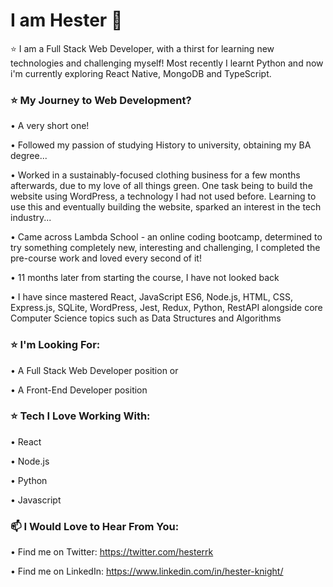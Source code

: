 # I am Hester 👋



⭐ I am a Full Stack Web Developer, with a thirst for learning new technologies and challenging myself!
Most recently I learnt Python and now i'm currently exploring React Native, MongoDB and TypeScript.


### ⭐ My Journey to Web Development?

• A very short one! 

• Followed my passion of studying History to university, obtaining my BA degree...

• Worked in a sustainably-focused clothing business for a few months afterwards, due to my love of all things green. One task being to build the website using WordPress, a technology I had not used before. Learning to use this and eventually building the website, sparked an interest in the tech industry...

• Came across Lambda School - an online coding bootcamp, determined to try something completely new, interesting and challenging, I completed the pre-course work and loved every second of it!

• 11 months later from starting the course, I have not looked back

• I have since mastered React, JavaScript ES6, Node.js, HTML, CSS, Express.js, SQLite, WordPress, Jest, Redux, Python, RestAPI alongside core Computer Science topics such as Data Structures and Algorithms



### ⭐  I'm Looking For:

• A Full Stack Web Developer position or

• A Front-End Developer position

### ⭐ Tech I Love Working With:

• React

• Node.js

• Python

• Javascript


### 📫 I Would Love to Hear From You: 
• Find me on Twitter: https://twitter.com/hesterrk

• Find me on LinkedIn: https://www.linkedin.com/in/hester-knight/





